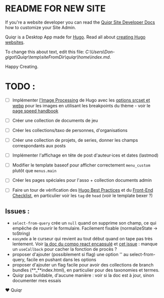 # README FOR NEW SITE

If you're a website developer you can read the [Quiqr Site Developer
Docs](https://book.quiqr.org/)
how to customize your Site Admin.

Quiqr is a Desktop App made for [Hugo](https://gohugo.io). Read all about
[creating Hugo websites](https://gohugo.io/getting-started/quick-start/).

To change this about text, edit this file: *C:\Users\Don-gigot\Quiqr\temp\siteFromDir\quiqr\home\index.md*.

Happy Creating.

# TODO :
- [ ] Implémenter [l'Image Processing](https://gohugo.io/content-management/image-processing/) de Hugo avec les [options srcset et webp](https://dev.to/jsco/a-comprehensive-guide-to-responsive-images-picture-srcset-source-etc-4adj) pour les images en utilisant les breakpoints du thème - voir le [page speed handbook](https://codestitch.app/page-speed-handbook)
- [ ] Créer une collection de documents de jeu
- [ ] Créer les collections/taxo de personnes, d'organisations
- [ ] Créer une collection de projets, de series, donner les champs correspondants aux posts
- [ ] Implémenter l'affichage en tête de post d'auteur·ices et dates (lastmod)
- [ ] Modifier le template baseof pour afficher correctement `menu_custom` plutôt que `menus.main`
- [ ] Créer les pages spéciales pour l'asso + collection documents admin
- [ ] Faire un tour de vérification des [Hugo Best Practices](https://github.com/spech66/hugo-best-practices?tab=readme-ov-file) et du [Front-End Checklist](https://github.com/thedaviddias/Front-End-Checklist), en particulier voir les `tag` de `head` (voir le template bexer ?)


## Issues :
- `select-from-query` crée un `null` quand on supprime son champ, ce qui empêche de rouvrir le formulaire. Facilement fixable (normalizeState -> toString)
- `easymde` a le curseur qui revient au tout début quand on tape pas très lentement. Voir [la doc du compo react encapsulé](https://www.npmjs.com/package/react-simplemde-editor) et [cet issue](https://github.com/RIP21/react-simplemde-editor/issues/116) : manque un `useCallback` pour cacher la fonction de procès ?
- proposer d'ajouter (possiblement si flag) une option '' au select-from-query, facile en pushant dans les options
- proposer d'ajouter un flag facile pour avoir des collections de branch bundles (**_**index.html), en particulier pour des taxonomies et termes.
- Quiqr pas buildable, d'aucune manière : voir si la doc est à jour, sinon documenter mes essais

❤️ Quiqr